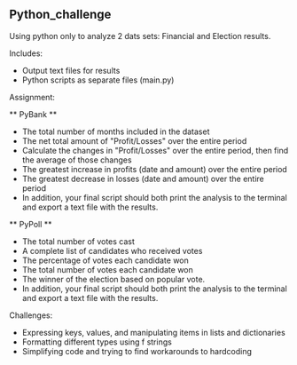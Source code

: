 ## Python_challenge ##
Using python only to analyze 2 dats sets: Financial and Election results. 

Includes: 
* Output text files for results 
* Python scripts as separate files (main.py) 

Assignment: 

** PyBank ** 
  * The total number of months included in the dataset
  * The net total amount of "Profit/Losses" over the entire period
  * Calculate the changes in "Profit/Losses" over the entire period, then find the average of those changes
  * The greatest increase in profits (date and amount) over the entire period
  * The greatest decrease in losses (date and amount) over the entire period
  * In addition, your final script should both print the analysis to the terminal and export a text file with the results.

** PyPoll **
  * The total number of votes cast
  * A complete list of candidates who received votes
  * The percentage of votes each candidate won
  * The total number of votes each candidate won
  * The winner of the election based on popular vote.
   * In addition, your final script should both print the analysis to the terminal and export a text file with the results.
   
Challenges: 
  * Expressing keys, values, and manipulating items in lists and dictionaries
  * Formatting different types using f strings 
  * Simplifying code and trying to find workarounds to hardcoding
